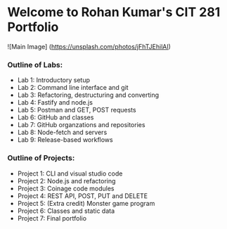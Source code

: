 # Welcome to Rohan Kumar's CIT 281 Portfolio

![Main Image]
(https://unsplash.com/photos/jFhTJEhilAI)

### Outline of Labs:
- Lab 1: Introductory setup
- Lab 2: Command line interface and git
- Lab 3: Refactoring, destructuring and converting
- Lab 4: Fastify and node.js
- Lab 5: Postman and GET, POST requests
- Lab 6: GitHub and classes
- Lab 7: GitHub organzations and repositories
- Lab 8: Node-fetch and servers
- Lab 9: Release-based workflows

### Outline of Projects:
- Project 1: CLI and visual studio code
- Project 2: Node.js and refactoring
- Project 3: Coinage code modules
- Project 4: REST API, POST, PUT and DELETE
- Project 5: (Extra credit) Monster game program
- Project 6: Classes and static data
- Project 7: Final portfolio


